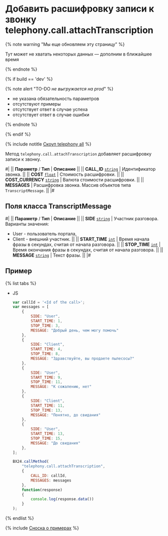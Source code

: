 # Добавить расшифровку записи к звонку telephony.call.attachTranscription

{% note warning "Мы еще обновляем эту страницу" %}

Тут может не хватать некоторых данных — дополним в ближайшее время

{% endnote %}

{% if build == 'dev' %}

{% note alert "TO-DO _не выгружается на prod_" %}

- не указана обязательность параметров
- отсутствуют примеры
- отсутствует ответ в случае успеха
- отсутствует ответ в случае ошибки

{% endnote %}

{% endif %}

{% include notitle [Скоуп telephony all](./_includes/scope-telephony-all.md) %}

Метод `telephony.call.attachTranscription` добавляет расшифровку записи к звонку.

#|
|| **Параметр** / **Тип** | **Описание** ||
|| **CALL_ID** 
[`string`](../data-types.md) | Идентификатор звонка. ||
|| **COST** 
[`float`](../data-types.md) | Стоимость расшифровки. ||
|| **COST_CURRENCY** 
[`string`](../data-types.md) | Валюта стоимости расшифровки. ||
|| **MESSAGES** | Расшифровка звонка. Массив объектов типа `TranscriptMessage`. ||
|#

## Поля класса TranscriptMessage

#|
|| **Параметр** / **Тип** | **Описание** ||
|| **SIDE** 
[`string`](../data-types.md) | Участник разговора. Варианты значения: 
- User - пользователь портала, 
- Client - внешний участник. ||
|| **START_TIME** 
[`int`](../data-types.md) | Время начала фразы в секундах, считая от начала разговора. ||
|| **STOP_TIME** 
[`int`](../data-types.md) | Время окончания фразы в секундах, считая от начала разговора. ||
|| **MESSAGE** 
[`string`](../data-types.md) | Текст фразы. ||
|#

## Пример

{% list tabs %}

- JS

    ```js
    var callId = '<Id of the call>';
    var messages = [
        {
            SIDE: "User",
            START_TIME: 1,
            STOP_TIME: 3,
            MESSAGE: "Добрый день, чем могу помочь"
        },
        {
            SIDE: "Client",
            START_TIME: 4,
            STOP_TIME: 8,
            MESSAGE: "Здравствуйте, вы продаете пылесосы?"
        },
        {
            SIDE: "User",
            START_TIME: 9,
            STOP_TIME: 11,
            MESSAGE: "К сожалению, нет"
        },
        {
            SIDE: "Client",
            START_TIME: 11,
            STOP_TIME: 13,
            MESSAGE: "Понятно, до свидания"
        },
        {
            SIDE: "User",
            START_TIME: 13,
            STOP_TIME: 15,
            MESSAGE: "До свидания"
        },
    ];

    BX24.callMethod(
        "telephony.call.attachTranscription",
        {
            CALL_ID: callId,
            MESSAGES: messages
        },
        function(response)
        {
            console.log(response.data())
        }
    );
    ```

{% endlist %}



{% include [Сноска о примерах](../../_includes/examples.md) %}